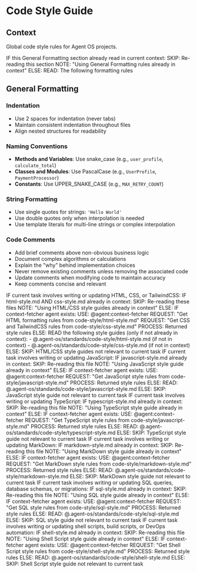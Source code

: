 # Code Style Guide

## Context

Global code style rules for Agent OS projects.

<conditional-block context-check="general-formatting">
IF this General Formatting section already read in current context:
  SKIP: Re-reading this section
  NOTE: "Using General Formatting rules already in context"
ELSE:
  READ: The following formatting rules

## General Formatting

### Indentation

- Use 2 spaces for indentation (never tabs)
- Maintain consistent indentation throughout files
- Align nested structures for readability

### Naming Conventions

- **Methods and Variables**: Use snake_case (e.g., `user_profile`, `calculate_total`)
- **Classes and Modules**: Use PascalCase (e.g., `UserProfile`, `PaymentProcessor`)
- **Constants**: Use UPPER_SNAKE_CASE (e.g., `MAX_RETRY_COUNT`)

### String Formatting

- Use single quotes for strings: `'Hello World'`
- Use double quotes only when interpolation is needed
- Use template literals for multi-line strings or complex interpolation

### Code Comments

- Add brief comments above non-obvious business logic
- Document complex algorithms or calculations
- Explain the "why" behind implementation choices
- Never remove existing comments unless removing the associated code
- Update comments when modifying code to maintain accuracy
- Keep comments concise and relevant
  </conditional-block>

<conditional-block task-condition="html-css-tailwind" context-check="html-css-style">
IF current task involves writing or updating HTML, CSS, or TailwindCSS:
  IF html-style.md AND css-style.md already in context:
    SKIP: Re-reading these files
    NOTE: "Using HTML/CSS style guides already in context"
  ELSE:
    <context_fetcher_strategy>
      IF context-fetcher agent exists:
        USE: @agent:context-fetcher
        REQUEST: "Get HTML formatting rules from code-style/html-style.md"
        REQUEST: "Get CSS and TailwindCSS rules from code-style/css-style.md"
        PROCESS: Returned style rules
      ELSE:
        READ the following style guides (only if not already in context):
        - @.agent-os/standards/code-style/html-style.md (if not in context)
        - @.agent-os/standards/code-style/css-style.md (if not in context)
    </context_fetcher_strategy>
ELSE:
  SKIP: HTML/CSS style guides not relevant to current task
</conditional-block>

<conditional-block task-condition="javascript" context-check="javascript-style">
IF current task involves writing or updating JavaScript:
  IF javascript-style.md already in context:
    SKIP: Re-reading this file
    NOTE: "Using JavaScript style guide already in context"
  ELSE:
    <context_fetcher_strategy>
      IF context-fetcher agent exists:
        USE: @agent:context-fetcher
        REQUEST: "Get JavaScript style rules from code-style/javascript-style.md"
        PROCESS: Returned style rules
      ELSE:
        READ: @.agent-os/standards/code-style/javascript-style.md
    </context_fetcher_strategy>
ELSE:
  SKIP: JavaScript style guide not relevant to current task
</conditional-block>

<conditional-block task-condition="typescript" context-check="typescript-style">
IF current task involves writing or updating TypeScript:
  IF typescript-style.md already in context:
    SKIP: Re-reading this file
    NOTE: "Using TypeScript style guide already in context"
  ELSE:
    <context_fetcher_strategy>
      IF context-fetcher agent exists:
        USE: @agent:context-fetcher
        REQUEST: "Get TypeScript style rules from code-style/javascript-style.md"
        PROCESS: Returned style rules
      ELSE:
        READ: @.agent-os/standards/code-style/typescript-style.md
    </context_fetcher_strategy>
ELSE:
  SKIP: TypeScript style guide not relevant to current task
</conditional-block>

<conditional-block task-condition="markdown" context-check="markdown-style">
IF current task involves writing or updating MarkDown:
  IF markdown-style.md already in context:
    SKIP: Re-reading this file
    NOTE: "Using MarkDown style guide already in context"
  ELSE:
    <context_fetcher_strategy>
      IF context-fetcher agent exists:
        USE: @agent:context-fetcher
        REQUEST: "Get MarkDown style rules from code-style/markdown-style.md"
        PROCESS: Returned style rules
      ELSE:
        READ: @.agent-os/standards/code-style/markdown-style.md
    </context_fetcher_strategy>
ELSE:
  SKIP: MarkDown style guide not relevant to current task
</conditional-block>

<conditional-block task-condition="sql" context-check="sql-style">
IF current task involves writing or updating SQL queries, database schemas, or migrations:
  IF sql-style.md already in context:
    SKIP: Re-reading this file
    NOTE: "Using SQL style guide already in context"
  ELSE:
    <context_fetcher_strategy>
      IF context-fetcher agent exists:
        USE: @agent:context-fetcher
        REQUEST: "Get SQL style rules from code-style/sql-style.md"
        PROCESS: Returned style rules
      ELSE:
        READ: @.agent-os/standards/code-style/sql-style.md
    </context_fetcher_strategy>
ELSE:
  SKIP: SQL style guide not relevant to current task
</conditional-block>

<conditional-block task-condition="shell" context-check="shell-style">
IF current task involves writing or updating shell scripts, build scripts, or DevOps automation:
  IF shell-style.md already in context:
    SKIP: Re-reading this file
    NOTE: "Using Shell Script style guide already in context"
  ELSE:
    <context_fetcher_strategy>
      IF context-fetcher agent exists:
        USE: @agent:context-fetcher
        REQUEST: "Get Shell Script style rules from code-style/shell-style.md"
        PROCESS: Returned style rules
      ELSE:
        READ: @.agent-os/standards/code-style/shell-style.md
    </context_fetcher_strategy>
ELSE:
  SKIP: Shell Script style guide not relevant to current task
</conditional-block>
